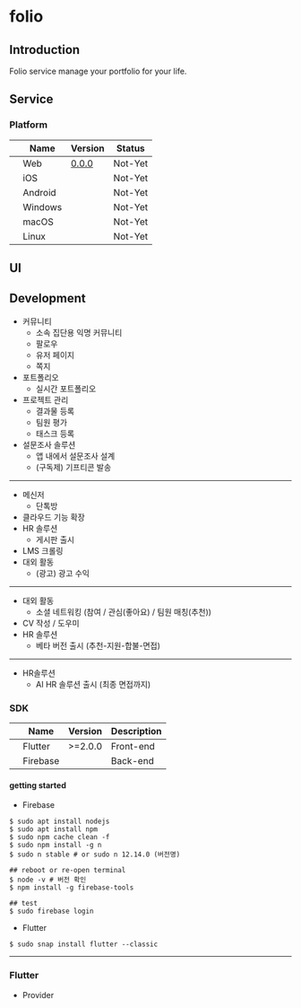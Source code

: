 # folio
## Introduction
Folio service manage your portfolio for your life.

## Service

### Platform
|      |Name|Version|Status|
|------|---|---|---|
|      |Web|[0.0.0](http://folio-kr.web.app/)|Not-Yet|
|      |iOS|   |Not-Yet|
|      |Android|   |Not-Yet|
|      |Windows|   |Not-Yet|
|      |macOS|   |Not-Yet|
|      |Linux|   |Not-Yet|


## UI

## Development
* 커뮤니티
  * 소속 집단용 익명 커뮤니티
  * 팔로우
  * 유저 페이지
  * 쪽지
* 포트폴리오
  * 실시간 포트폴리오
* 프로젝트 관리
  * 결과물 등록
  * 팀원 평가 
  * 태스크 등록
* 설문조사 솔루션
  * 앱 내에서 설문조사 설계
  * (구독제) 기프티콘 발송
---
* 메신저
  * 단톡방
* 클라우드 기능 확장
* HR 솔루션
  * 게시판 출시
* LMS 크롤링
* 대외 활동
  * (광고) 광고 수익
---
* 대외 활동
  * 소셜 네트워킹 (참여 / 관심(좋아요) / 팀원 매칭(추천))
* CV 작성 / 도우미
* HR 솔루션
  * 베타 버전 출시 (추천-지원-합불-면접)
---
* HR솔루션
  * AI HR 솔루션 출시 (최종 면접까지)

### SDK
|      |Name|Version|Description|
|------|---|---|---|
|      |Flutter|>=2.0.0|Front-end|
|      |Firebase|   |Back-end|


#### getting started
* Firebase
```
$ sudo apt install nodejs
$ sudo apt install npm
$ sudo npm cache clean -f
$ sudo npm install -g n
$ sudo n stable # or sudo n 12.14.0 (버전명)

## reboot or re-open terminal
$ node -v # 버전 확인
$ npm install -g firebase-tools

## test
$ sudo firebase login
```

* Flutter
```
$ sudo snap install flutter --classic
```

---

### Flutter
* Provider
